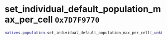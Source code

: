 # set_individual_default_population_max_per_cell `0x7D7F9770`

```lua
natives.population.set_individual_default_population_max_per_cell(_unk0 --[[ number ]])
```